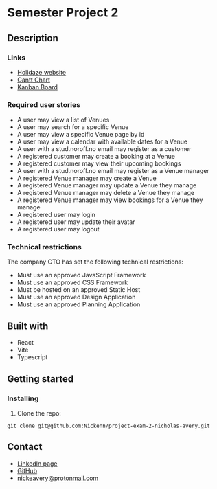 # Semester Project 2

## Description

### Links

- <a href="https://nickenn.github.io/project-exam-2-nicholas-avery/" target="_blank">Holidaze website</a>
- <a href="https://github.com/users/Nickenn/projects/9" target="_blank">Gantt Chart</a>
- <a href="https://github.com/users/Nickenn/projects/11" target="_blank">Kanban Board</a>

### Required user stories

- A user may view a list of Venues
- A user may search for a specific Venue
- A user may view a specific Venue page by id
- A user may view a calendar with available dates for a Venue
- A user with a stud.noroff.no email may register as a customer
- A registered customer may create a booking at a Venue
- A registered customer may view their upcoming bookings
- A user with a stud.noroff.no email may register as a Venue manager
- A registered Venue manager may create a Venue
- A registered Venue manager may update a Venue they manage
- A registered Venue manager may delete a Venue they manage
- A registered Venue manager may view bookings for a Venue they manage
- A registered user may login
- A registered user may update their avatar
- A registered user may logout

### Technical restrictions

The company CTO has set the following technical restrictions:

- Must use an approved JavaScript Framework
- Must use an approved CSS Framework
- Must be hosted on an approved Static Host
- Must use an approved Design Application
- Must use an approved Planning Application

## Built with

- React
- Vite
- Typescript

## Getting started

### Installing

1. Clone the repo:

```
git clone git@github.com:Nickenn/project-exam-2-nicholas-avery.git

```

## Contact

- <a href="https://www.linkedin.com/in/nicholas-avery-85415024a/" target="_blank">LinkedIn page</a>
- <a href="https://github.com/nickenn" target="_blank">GitHub</a>
- <a href="mailto:margrethe.developer@gmail.com">nickeavery@protonmail.com</a>
